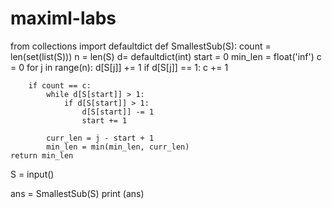 # maximl-labs

from collections import defaultdict
def SmallestSub(S):
    count = len(set(list(S)))
    n = len(S)
    d= defaultdict(int)
    start = 0
    min_len = float('inf')
    c = 0 
    for j in range(n):
        d[S[j]] += 1
        if d[S[j]] == 1:
            c += 1
        
        if count == c:
            while d[S[start]] > 1:
                if d[S[start]] > 1:
                    d[S[start]] -= 1
                    start += 1
            
            curr_len = j - start + 1
            min_len = min(min_len, curr_len)
    return min_len
 
 
    
 
S = input()
 
ans = SmallestSub(S)
print (ans)
